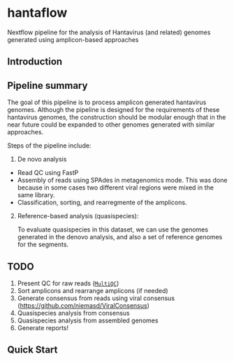 # hantaflow
Nextflow pipeline for the analysis of Hantavirus (and related) genomes generated using amplicon-based approaches

## Introduction

## Pipeline summary

The goal of this pipeline is to process amplicon generated hantavirus genomes. Although the pipeline is designed for the requirements of these hantavirus genomes, the construction should be modular enough that in the near future could be expanded to other genomes generated with similar approaches.

Steps of the pipeline include:

1) De novo analysis
- Read QC using FastP
- Assembly of reads using SPAdes in metagenomics mode. This was done because in some cases two different viral regions were mixed in the same library.
- Classification, sorting, and rearregmente of the amplicons.

2) Reference-based analysis (quasispecies):
   
   To evaluate quasispecies in this dataset, we can use the genomes generated in the denovo analysis, and also a set of reference genomes for the segments.


## TODO
1. Present QC for raw reads ([`MultiQC`](http://multiqc.info/))
2. Sort amplicons and rearrange amplicons (if needed)
3. Generate consensus from reads using viral consensus (https://github.com/niemasd/ViralConsensus)
4. Quasispecies analysis from consensus
5. Quasispecies analysis from assembled genomes
6. Generate reports!




## Quick Start
